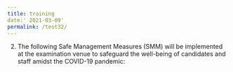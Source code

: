 ```yaml
---
title: training
date:' 2021-03-09'
permalink: /test32/
---
```




2.	The following Safe Management Measures (SMM) will be implemented at the examination venue to safeguard the well-being of candidates and staff amidst the COVID-19 pandemic:
